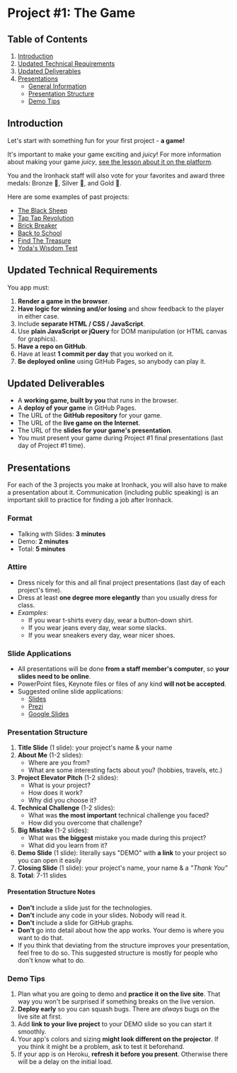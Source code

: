 # Project #1: The Game

## Table of Contents

1. [Introduction](#introduction)
2. [Updated Technical Requirements](#updated-technical-requirements)
3. [Updated Deliverables](#updated-deliverables)
4. [Presentations](#presentations)
   - [General Information](#presentations)
   - [Presentation Structure](#presentation-structure)
   - [Demo Tips](#demo-tips)

## Introduction

Let's start with something fun for your first project - **a game!**

It's important to make your game exciting and _juicy_!
For more information about making your game _juicy_,
[see the lesson about it on the platform](http://learn.ironhack.com/#/learning_unit/4317).

You and the Ironhack staff will also vote for your favorites
and award three medals: Bronze 🥉, Silver 🥈, and Gold 🥇.

Here are some examples of past projects:

- [The Black Sheep](https://constancervse.github.io/first-project/)
- [Tap Tap Revolution](https://abisummers.com/project-one/)
- [Brick Breaker](https://paulabarnou37.github.io/BrickGame-project/)
- [Back to School](https://emmanuellejaldorau.github.io/game-project/)
- [Find The Treasure](https://juliemnrd.github.io/Project1---game/)
- [Yoda's Wisdom Test](https://lucamerzi.github.io/IH_module1_project/)

## Updated Technical Requirements

You app must:

1. **Render a game in the browser**.
2. **Have logic for winning and/or losing**
   and show feedback to the player in either case.
3. Include **separate HTML / CSS / JavaScript**.
4. Use **plain JavaScript or jQuery** for DOM manipulation
   (or HTML canvas for graphics).
5. **Have a repo on GitHub**.
6. Have at least **1 commit per day** that you worked on it.
7. **Be deployed online** using GitHub Pages, so anybody can play it.

## Updated Deliverables

- A **working game, built by you** that runs in the browser.
- A **deploy of your game** in GitHub Pages.
- The URL of the **GitHub repository** for your game.
- The URL of the **live game on the Internet**.
- The URL of the **slides for your game's presentation**.
- You must present your game during Project #1 final presentations
  (last day of Project #1 time).

## Presentations

For each of the 3 projects you make at Ironhack,
you will also have to make a presentation about it.
Communication (including public speaking) is an important skill to practice
for finding a job after Ironhack.

### Format

- Talking with Slides: **3 minutes**
- Demo: **2 minutes**
- Total: **5 minutes**

### Attire

- Dress nicely for this and all final project presentations
  (last day of each project's time).
- Dress at least **one degree more elegantly** than you usually dress for class.
- _Examples_:
  - If you wear t-shirts every day, wear a button-down shirt.
  - If you wear jeans every day, wear some slacks.
  - If you wear sneakers every day, wear nicer shoes.

### Slide Applications

- All presentations will be done **from a staff member's computer**,
  so **your slides need to be online**.
- PowerPoint files, Keynote files or files of any kind **will not be accepted**.
- Suggested online slide applications:
  - [Slides](https://slides.com/)
  - [Prezi](https://prezi.com/)
  - [Google Slides](https://www.google.com/slides/about/)

### Presentation Structure

1. **Title Slide** (1 slide): your project's name & your name
2. **About Me** (1-2 slides):
   - Where are you from?
   - What are some interesting facts about you? (hobbies, travels, etc.)
3. **Project Elevator Pitch** (1-2 slides):
   - What is your project?
   - How does it work?
   - Why did you choose it?
4. **Technical Challenge** (1-2 slides):
   - What was **the most important** technical challenge you faced?
   - How did you overcome that challenge?
5. **Big Mistake** (1-2 slides):
   - What was **the biggest** mistake you made during this project?
   - What did you learn from it?
6. **Demo Slide** (1 slide): literally says "DEMO"
   with **a link** to your project so you can open it easily
7. **Closing Slide** (1 slide): your project's name, your name & a _"Thank You"_
8. **Total**: 7-11 slides

#### Presentation Structure Notes

- **Don't** include a slide just for the technologies.
- **Don't** include any code in your slides. Nobody will read it.
- **Don't** include a slide for GitHub graphs.
- **Don't** go into detail about how the app works.
  Your demo is where you want to do that.
- If you think that deviating from the structure improves your presentation,
  feel free to do so.
  This suggested structure is mostly for people who don't know what to do.

### Demo Tips

1. Plan what you are going to demo and **practice it on the live site**.
   That way you won't be surprised if something breaks on the live version.
2. **Deploy early** so you can squash bugs.
   There are _always_ bugs on the live site at first.
3. Add **link to your live project** to your DEMO slide
   so you can start it smoothly.
4. Your app's colors and sizing **might look different on the projector**.
   If you think it might be a problem, ask to test it beforehand.
5. If your app is on Heroku, **refresh it before you present**.
   Otherwise there will be a delay on the initial load.
